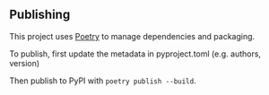 ## Publishing

This project uses [Poetry](https://python-poetry.org/) to manage dependencies and packaging.

To publish, first update the metadata in pyproject.toml (e.g. authors, version)

Then publish to PyPI with `poetry publish --build`.
